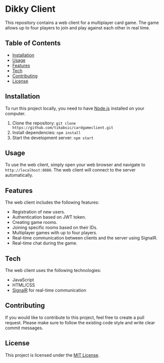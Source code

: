 # Dikky Client

This repository contains a web client for a multiplayer card game. The game allows up to four players to join and play against each other in real time.

## Table of Contents

- [Installation](#installation)
- [Usage](#usage)
- [Features](#features)
- [Tech](#tech-stack)
- [Contributing](#contributing)
- [License](#license)

## Installation

To run this project locally, you need to have [Node.js](https://nodejs.org/en/) installed on your computer.

1. Clone the repository: `git clone https://github.com/tikabsic/cardgameclient.git`
2. Install dependencies: `npm install`
3. Start the development server: `npm start`

## Usage

To use the web client, simply open your web browser and navigate to `http://localhost:8080`. The web client will connect to the server automatically.

## Features

The web client includes the following features:

- Registration of new users.
- Authentication based on JWT token.
- Creating game rooms.
- Joining specific rooms based on their IDs.
- Multiplayer games with up to four players.
- Real-time communication between clients and the server using SignalR.
- Real-time chat during the game.

## Tech

The web client uses the following technologies:

- JavaScript
- HTML/CSS
- [SignalR](https://docs.microsoft.com/en-us/aspnet/core/signalr/introduction?view=aspnetcore-5.0) for real-time communication

## Contributing

If you would like to contribute to this project, feel free to create a pull request. Please make sure to follow the existing code style and write clear commit messages.

## License

This project is licensed under the [MIT License](https://opensource.org/licenses/MIT).
